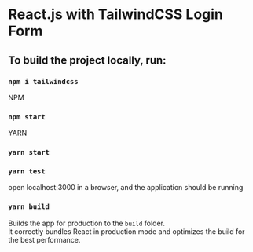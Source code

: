 # React.js with TailwindCSS Login Form

## To build the project locally, run:

### `npm i tailwindcss`
NPM
### `npm start`
YARN
### `yarn start`

### `yarn test`
 open localhost:3000 in a browser, and the application should be running

### `yarn build`

Builds the app for production to the `build` folder.\
It correctly bundles React in production mode and optimizes the build for the best performance.


